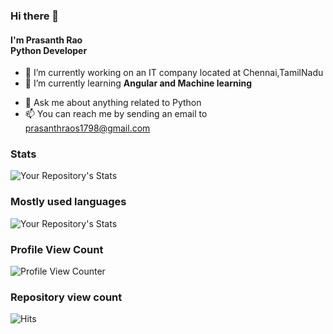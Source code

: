 ### Hi there 👋

#### I'm Prasanth Rao <br/> Python Developer
<!--
**Prasanth-Rao/Prasanth-Rao** is a ✨ _special_ ✨ repository because its `README.md` (this file) appears on your GitHub profile.

Here are some ideas to get you started:
-->
- 🔭 I’m currently working on an IT company located at Chennai,TamilNadu
- 🌱 I’m currently learning <b>Angular and Machine learning</b>
<!-- - 👯 I’m looking to collaborate on ... 
- 🤔 I’m looking for help with ... -->
- 💬 Ask me about anything related to Python
- 📫 You can reach me by sending an email to prasanthraos1798@gmail.com
<!-- - 😄 Pronouns: ...
- ⚡ Fun fact: ... -->


### Stats
![Your Repository's Stats](https://github-readme-stats.vercel.app/api?username=sprao-cs&show_icons=true)

### Mostly used languages
![Your Repository's Stats](https://github-readme-stats.vercel.app/api/top-langs/?username=sprao-cs&theme=red-white)

### Profile View Count                                         
![Profile View Counter](https://komarev.com/ghpvc/?username=sprao-cs)      

### Repository view count
![Hits](https://hitcounter.pythonanywhere.com/count/tag.svg?url=https://github.com/sprao-cs/SentimentAnalyzer-Django-Scikit-Learn)
